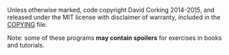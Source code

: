 Unless otherwise marked, code copyright David Corking 2014-2015, and released under the MIT license with disclaimer of warranty, included in the [COPYING](COPYING) file.

Note: some of these programs **may contain spoilers** for exercises in books and tutorials.
